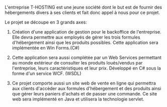 L'entreprise T-HOSTING est une jeune société dont le but est de fournir des hébergements divers à ses clients et fait donc appel à nous pour ce projet.

Le projet se découpe en 3 grands axes:

1) Création d'une application de gestion pour le backoffice de l'entreprise. Elle devra permettre aux employés de gérer les trois formules d'hébergement ainsi que les produits possibles. Cette application sera implémentée en Win Forms.(C#)

2) Cette application sera aussi complétée par un Web Services permettant au monde extérieur de consulter les produits loués/vendus par l'entreprise, leurs caractéristiques et leur prix. Développé en C# sous la forme d'un service WCF. (WSDL)

3) Ce projet comporte aussi un site web de vente en ligne qui permettra aux clients d'accèder aux formules d'hébergement et des produits ainsi que gérer leurs paniers d'achats et de passer une commande. Ce site web sera implémenté en Java et utilisera la technologie servlet.